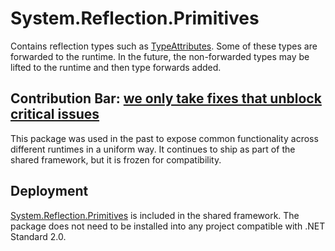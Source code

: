 # System.Reflection.Primitives
Contains reflection types such as [TypeAttributes](https://learn.microsoft.com/dotnet/api/system.reflection.typeattributes). Some of these types are forwarded to the runtime. In the future, the non-forwarded types may be lifted to the runtime and then type forwards added.

## Contribution Bar: [we only take fixes that unblock critical issues](../../libraries/README.md#contribution-bar)
This package was used in the past to expose common functionality across different runtimes in a uniform way. It continues to ship as part of the shared framework, but it is frozen for compatibility.

## Deployment
[System.Reflection.Primitives](https://www.nuget.org/packages/System.Reflection.Primitives) is included in the shared framework. The package does not need to be installed into any project compatible with .NET Standard 2.0.
